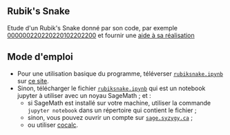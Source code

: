 ## Rubik's Snake
Etude d'un Rubik's Snake donné par son code, par exemple [000000220220220102202200](https://rawcdn.githack.com/YvesLemaire/rubiksnake/9cdd0cef72da81341bdbab911846ae12b16f8a5c/cat.html) et fournir une [aide à sa réalisation](./cat.png)
## Mode d'emploi
- Pour une utilisation basique du programme, téléverser [`rubiksnake.ipynb`](./rubiksnake.ipynb) sur [ce site](https://dahn-research.eu/nbplayer/). 
- Sinon, télécharger le fichier [`rubiksnake.ipynb`](./rubiksnake.ipynb) qui est un notebook jupyter à utiliser avec un noyau SageMath ; et :
    - si SageMath est installé sur votre machine, utiliser la commande `jupyter notebook` dans un répertoire qui contient le fichier ;
    - sinon, vous pouvez ouvrir un compte sur [`sage.syzygy.ca`](https://sage.syzygy.ca/) ;
    - ou utiliser [cocalc](https://cocalc.com/).

